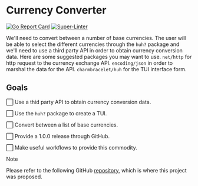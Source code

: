 # Currency Converter

[![Go Report Card](https://goreportcard.com/badge/TelmoMtzLarrinaga/currency-converter)](https://goreportcard.com/report/TelmoMtzLarrinaga/currency-converter)
[![Super-Linter](https://github.com/TelmoMtzLarrinaga/currency-converter/actions/workflows/linter.yaml/badge.svg)](https://github.com/marketplace/actions/super-linter)

We'll need to convert between a number of base currencies.
The user will be able to select the different currencies through the `huh?` package and we'll need to use a third party API in order to obtain currency conversion data.
Here are some suggested packages you may want to use.
`net/http` for http request to the currency exchange API.
`encoding/json` in order to marshal the data for the API.
`charmbracelet/huh` for the TUI interface form.

## Goals

:white_large_square: Use a thid party API to obtain currency conversion data.

:white_large_square: Use the `huh?` package to create a TUI.

:white_large_square: Convert between a list of base currencies.

:white_large_square: Provide a 1.0.0 release through GitHub.

:white_large_square: Make useful workflows to provide this commodity.

>[!NOTE]
> Please refer to the following GitHub [repository](https://github.com/dreamsofcode-io/goprojects/tree/main), which is where
> this project was proposed.
